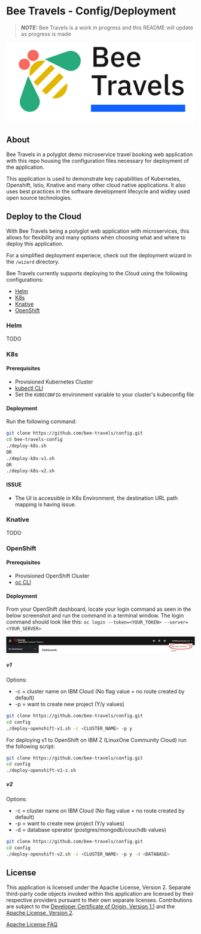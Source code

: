 # Bee Travels - Config/Deployment

> ***NOTE:*** Bee Travels is a work in progress and this README will update as progress is made

![](readme-images/logo.jpg)

## About

Bee Travels in a polyglot demo microservice travel booking web application with this repo housing the configuration files necessary for deployment of the application.

This application is used to demonstrate key capabilities of Kubernetes, Openshift, Istio, Knative and many other cloud native applications. It also uses best practices in the software development lifecycle and widley used open source technologies.

## Deploy to the Cloud

With Bee Travels being a polyglot web application with microservices, this allows for flexibility and many options when choosing what and where to deploy this application. 

For a simplified deployment experiece, check out the deployment wizard in the `/wizard` directory.

Bee Travels currently supports deploying to the Cloud using the following configurations:

* [Helm](#helm)
* [K8s](#k8s)
* [Knative](#knative)
* [OpenShift](#openshift)

### Helm

TODO

### K8s

#### Prerequisites

* Provisioned Kubernetes Cluster
* [kubectl CLI](https://kubernetes.io/docs/tasks/tools/install-kubectl/)
* Set the `KUBECONFIG` environment variable to your cluster's kubeconfig file

#### Deployment

Run the following command:

```sh
git clone https://github.com/bee-travels/config.git
cd bee-travels-config
./deploy-k8s.sh
OR
./deploy-k8s-v1.sh
OR
./deploy-k8s-v2.sh
```

#### ISSUE
- The UI is accessible in K8s Environment, the destination URL path mapping is having issue.

### Knative

TODO

### OpenShift

#### Prerequisites

* Provisioned OpenShift Cluster
* [oc CLI](https://www.okd.io/download.html)

#### Deployment

From your OpenShift dashboard, locate your login command as seen in the below screenshot and run the command in a terminal window. The login command should look like this: `oc login --token=<YOUR_TOKEN> --server=<YOUR_SERVER>`


![](readme-images/openshift-login.jpg)

##### v1

Options:
* -c = cluster name on IBM Cloud (No flag value = no route created by default)
* -p = want to create new project (Y/y values)

```sh
git clone https://github.com/bee-travels/config.git
cd config
./deploy-openshift-v1.sh -c <CLUSTER_NAME> -p y
```

For deploying v1 to OpenShift on IBM Z (LinuxOne Community Cloud) run the following script:

```sh
git clone https://github.com/bee-travels/config.git
cd config
./deploy-openshift-v1-z.sh
```

##### v2

Options:
* -c = cluster name on IBM Cloud (No flag value = no route created by default)
* -p = want to create new project (Y/y values)
* -d = database operator (postgres/mongodb/couchdb values)

```sh
git clone https://github.com/bee-travels/config.git
cd config
./deploy-openshift-v2.sh -c <CLUSTER_NAME> -p y -d <DATABASE>
```

## License

This application is licensed under the Apache License, Version 2. Separate third-party code objects invoked within this application are licensed by their respective providers pursuant to their own separate licenses. Contributions are subject to the [Developer Certificate of Origin, Version 1.1](https://developercertificate.org/) and the [Apache License, Version 2](https://www.apache.org/licenses/LICENSE-2.0.txt).

[Apache License FAQ](https://www.apache.org/foundation/license-faq.html#WhatDoesItMEAN)
